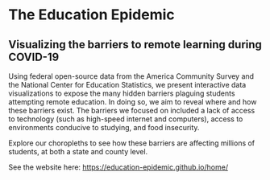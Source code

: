 # The Education Epidemic 
## Visualizing the barriers to remote learning during COVID-19

Using federal open-source data from the America Community Survey and the National Center for Education Statistics, we present interactive data visualizations to expose the many hidden barriers plaguing students attempting remote education. In doing so, we aim to reveal where and how these barriers exist. The barriers we focused on included a lack of access to technology (such as high-speed internet and computers), access to environments conducive to studying, and food insecurity.

Explore our choropleths to see how these barriers are affecting millions of students, at both a state and county level.

See the website here: https://education-epidemic.github.io/home/
